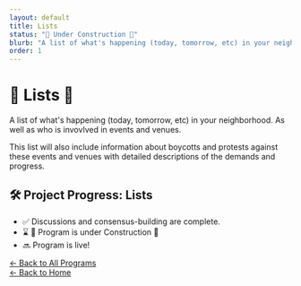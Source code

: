 ```yaml
---
layout: default
title: Lists
status: "🚧 Under Construction 🚧"
blurb: "A list of what's happening (today, tomorrow, etc) in your neighborhood. As well as who is invovlved in events and venues. This list will also include information about boycotts and protests against these events and venues with detailed descriptions of the demands and progress."
order: 1
---
```


# 📃 Lists 📃

A list of what's happening (today, tomorrow, etc) in your neighborhood. As well as who is invovlved in events and venues.

This list will also include information about boycotts and protests against these events and venues with detailed descriptions of the demands and progress.


## 🛠️ Project Progress: Lists

- ✅ Discussions and consensus-building are complete.
- ⌛ 🚧 Program is under Construction 🚧
- 🔜 Program is live!

[← Back to All Programs](/program/)  
[← Back to Home](/)
